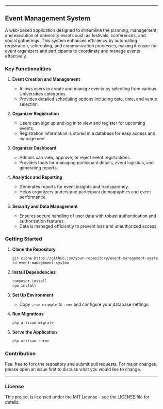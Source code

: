
---

## Event Management System

A web-based application designed to streamline the planning, management, and execution of university events such as festivals, conferences, and social gatherings. This system enhances efficiency by automating registration, scheduling, and communication processes, making it easier for event organizers and participants to coordinate and manage events effectively.

### Key Functionalities

1. **Event Creation and Management**
   - Allows users to create and manage events by selecting from various Universities categories.
   - Provides detailed scheduling options including date, time, and venue selection.

2. **Organizer Registration**
   - Users can sign up and log in to view and register for upcoming events.
   - Registration information is stored in a database for easy access and management.

4. **Organizer Dashboard**
   - Admins can view, approve, or reject event registrations.
   - Provides tools for managing participant details, event logistics, and generating reports.

5. **Analytics and Reporting**
   - Generates reports for event insights and transparency.
   - Helps organizers understand participant demographics and event performance.

6. **Security and Data Management**
   - Ensures secure handling of user data with robust authentication and authorization features.
   - Data is managed efficiently to prevent loss and unauthorized access.


### Getting Started

1. **Clone the Repository**
   ```bash
   git clone https://github.com/your-repository/event-management-system.git
   cd event-management-system
   ```

2. **Install Dependencies**
   ```bash
   composer install
   npm install
   ```

3. **Set Up Environment**
   - Copy `.env.example` to `.env` and configure your database settings.

4. **Run Migrations**
   ```bash
   php artisan migrate
   ```

5. **Serve the Application**
   ```bash
   php artisan serve
   ```

### Contribution

Feel free to fork the repository and submit pull requests. For major changes, please open an issue first to discuss what you would like to change.

---
### License
This project is licensed under the MIT License - see the LICENSE file for details.
